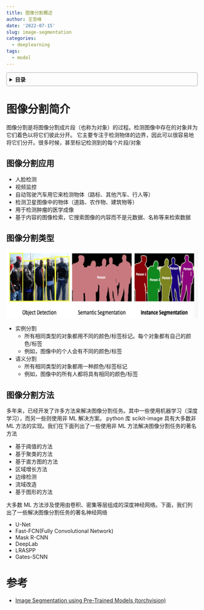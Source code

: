 ```yaml
---
title: 图像分割概述
author: 王哲峰
date: '2022-07-15'
slug: image-segmentation
categories:
  - deeplearning
tags:
  - model
---
```


<style>
details {
    border: 1px solid #aaa;
    border-radius: 4px;
    padding: .5em .5em 0;
}
summary {
    font-weight: bold;
    margin: -.5em -.5em 0;
    padding: .5em;
}
details[open] {
    padding: .5em;
}
details[open] summary {
    border-bottom: 1px solid #aaa;
    margin-bottom: .5em;
}
img {
    pointer-events: none;
}
</style>

<details><summary>目录</summary><p>

- [图像分割简介](#图像分割简介)
    - [图像分割应用](#图像分割应用)
    - [图像分割类型](#图像分割类型)
    - [图像分割方法](#图像分割方法)
- [参考](#参考)
</p></details><p></p>

# 图像分割简介

图像分割是将图像分割成片段（也称为对象）的过程。检测图像中存在的对象并为它们着色以将它们彼此分开。
它主要专注于检测物体的边界，因此可以很容易地将它们分开。很多时候，甚至标记检测到的每个片段/对象

## 图像分割应用

* 人脸检测
* 视频监控
* 自动驾驶汽车用它来检测物体（路标、其他汽车、行人等）
* 检测卫星图像中的物体（道路、农作物、建筑物等）
* 用于检测肿瘤的医学成像
* 基于内容的图像检索，它搜索图像的内容而不是元数据、名称等来检索数据

## 图像分割类型

![img](images/seg.png)

* 实例分割
    - 所有相同类型的对象都用不同的颜色/标签标记。每个对象都有自己的颜色/标签
    - 例如，图像中的个人会有不同的颜色/标签
* 语义分割
    - 所有相同类型的对象都用一种颜色/标签标记
    - 例如，图像中的所有人都将具有相同的颜色/标签

## 图像分割方法

多年来，已经开发了许多方法来解决图像分割任务。其中一些使用机器学习（深度学习），而另一些则使用非 ML 解决方案。
python 库 scikit-image 具有大多数非 ML 方法的实现。我们在下面列出了一些使用非 ML 方法解决图像分割任务的著名方法

* 基于阈值的方法
* 基于聚类的方法
* 基于直方图的方法
* 区域增长方法
* 边缘检测
* 流域改造
* 基于图形的方法

大多数 ML 方法涉及使用由卷积、密集等层组成的深度神经网络。下面，我们列出了一些解决图像分割任务的著名神经网络

* U-Net
* Fast-FCN(Fully Convolutional Network)
* Mask R-CNN
* DeepLab
* LRASPP
* Gates-SCNN




# 参考

* [Image Segmentation using Pre-Trained Models (torchvision)](https://coderzcolumn.com/tutorials/artificial-intelligence/pytorch-image-segmentation-using-pre-trained-models)
